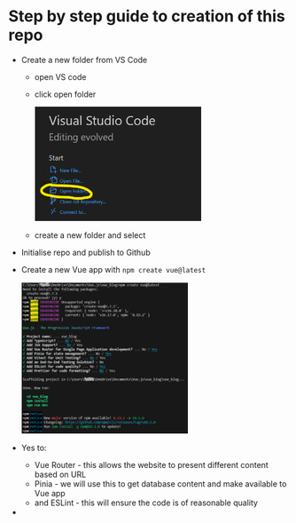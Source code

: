 # Step by step guide to creation of this repo

- Create a new folder from VS Code
  - open VS code
  - click open folder
  
    <img src="media/vs_code_open_folder.png" alt="VS Code Open Folder" style="width:300px;"/>

  - create a new folder and select
- Initialise repo and publish to Github



- Create a new Vue app with `npm create vue@latest`
  
  <img src="media/create_vue.png" alt="npm create vue at CLI" style="width:300px;"/>

- Yes to:
  - Vue Router - this allows the website to present different content based on URL
  - Pinia - we will use this to get database content and make available to Vue app
  - and ESLint - this will ensure the code is of reasonable quality

- 